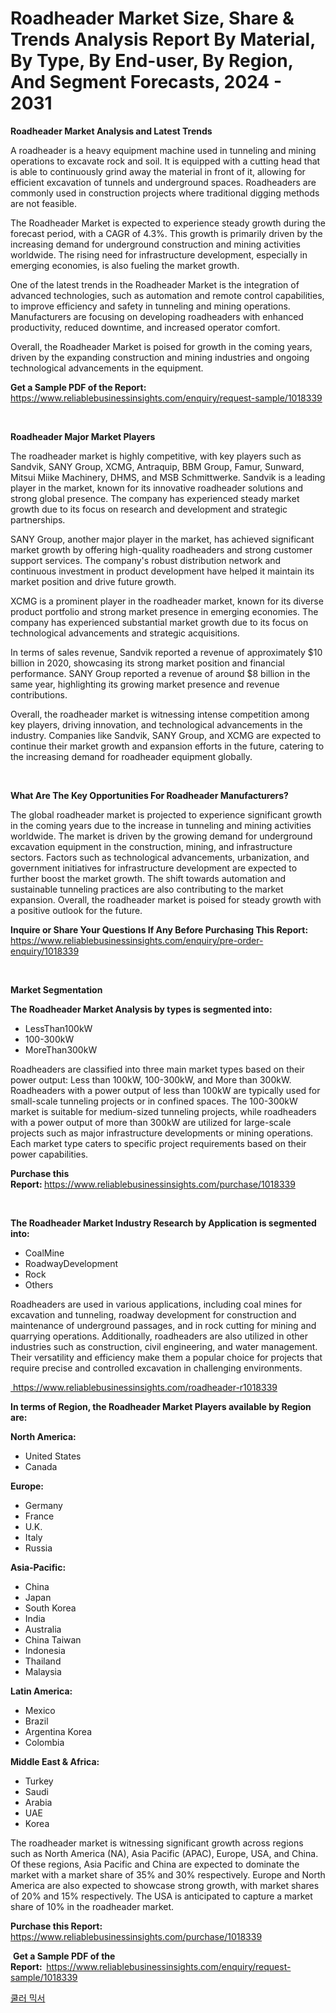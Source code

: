 <p><h1>Roadheader Market Size, Share & Trends Analysis Report By Material, By Type, By End-user, By Region, And Segment Forecasts, 2024 - 2031</h1></p><p><strong>Roadheader Market Analysis and Latest Trends</strong></p>
<p><p>A roadheader is a heavy equipment machine used in tunneling and mining operations to excavate rock and soil. It is equipped with a cutting head that is able to continuously grind away the material in front of it, allowing for efficient excavation of tunnels and underground spaces. Roadheaders are commonly used in construction projects where traditional digging methods are not feasible.</p><p>The Roadheader Market is expected to experience steady growth during the forecast period, with a CAGR of 4.3%. This growth is primarily driven by the increasing demand for underground construction and mining activities worldwide. The rising need for infrastructure development, especially in emerging economies, is also fueling the market growth.</p><p>One of the latest trends in the Roadheader Market is the integration of advanced technologies, such as automation and remote control capabilities, to improve efficiency and safety in tunneling and mining operations. Manufacturers are focusing on developing roadheaders with enhanced productivity, reduced downtime, and increased operator comfort.</p><p>Overall, the Roadheader Market is poised for growth in the coming years, driven by the expanding construction and mining industries and ongoing technological advancements in the equipment.</p></p>
<p><strong>Get a Sample PDF of the Report:&nbsp;</strong> <a href="https://www.reliablebusinessinsights.com/enquiry/request-sample/1018339">https://www.reliablebusinessinsights.com/enquiry/request-sample/1018339</a></p>
<p>&nbsp;</p>
<p><strong>Roadheader Major Market Players</strong></p>
<p><p>The roadheader market is highly competitive, with key players such as Sandvik, SANY Group, XCMG, Antraquip, BBM Group, Famur, Sunward, Mitsui Miike Machinery, DHMS, and MSB Schmittwerke. Sandvik is a leading player in the market, known for its innovative roadheader solutions and strong global presence. The company has experienced steady market growth due to its focus on research and development and strategic partnerships.</p><p>SANY Group, another major player in the market, has achieved significant market growth by offering high-quality roadheaders and strong customer support services. The company's robust distribution network and continuous investment in product development have helped it maintain its market position and drive future growth.</p><p>XCMG is a prominent player in the roadheader market, known for its diverse product portfolio and strong market presence in emerging economies. The company has experienced substantial market growth due to its focus on technological advancements and strategic acquisitions.</p><p>In terms of sales revenue, Sandvik reported a revenue of approximately $10 billion in 2020, showcasing its strong market position and financial performance. SANY Group reported a revenue of around $8 billion in the same year, highlighting its growing market presence and revenue contributions.</p><p>Overall, the roadheader market is witnessing intense competition among key players, driving innovation, and technological advancements in the industry. Companies like Sandvik, SANY Group, and XCMG are expected to continue their market growth and expansion efforts in the future, catering to the increasing demand for roadheader equipment globally.</p></p>
<p>&nbsp;</p>
<p><strong>What Are The Key Opportunities For Roadheader Manufacturers?</strong></p>
<p><p>The global roadheader market is projected to experience significant growth in the coming years due to the increase in tunneling and mining activities worldwide. The market is driven by the growing demand for underground excavation equipment in the construction, mining, and infrastructure sectors. Factors such as technological advancements, urbanization, and government initiatives for infrastructure development are expected to further boost the market growth. The shift towards automation and sustainable tunneling practices are also contributing to the market expansion. Overall, the roadheader market is poised for steady growth with a positive outlook for the future.</p></p>
<p><strong>Inquire or Share Your Questions If Any Before Purchasing This Report:</strong> <a href="https://www.reliablebusinessinsights.com/enquiry/pre-order-enquiry/1018339">https://www.reliablebusinessinsights.com/enquiry/pre-order-enquiry/1018339</a></p>
<p>&nbsp;</p>
<p><strong>Market Segmentation</strong></p>
<p><strong>The Roadheader Market Analysis by types is segmented into:</strong></p>
<p><ul><li>LessThan100kW</li><li>100-300kW</li><li>MoreThan300kW</li></ul></p>
<p><p>Roadheaders are classified into three main market types based on their power output: Less than 100kW, 100-300kW, and More than 300kW. Roadheaders with a power output of less than 100kW are typically used for small-scale tunneling projects or in confined spaces. The 100-300kW market is suitable for medium-sized tunneling projects, while roadheaders with a power output of more than 300kW are utilized for large-scale projects such as major infrastructure developments or mining operations. Each market type caters to specific project requirements based on their power capabilities.</p></p>
<p><strong>Purchase this Report:&nbsp;</strong><a href="https://www.reliablebusinessinsights.com/purchase/1018339">https://www.reliablebusinessinsights.com/purchase/1018339</a></p>
<p>&nbsp;</p>
<p><strong>The Roadheader Market Industry Research by Application is segmented into:</strong></p>
<p><ul><li>CoalMine</li><li>RoadwayDevelopment</li><li>Rock</li><li>Others</li></ul></p>
<p><p>Roadheaders are used in various applications, including coal mines for excavation and tunneling, roadway development for construction and maintenance of underground passages, and in rock cutting for mining and quarrying operations. Additionally, roadheaders are also utilized in other industries such as construction, civil engineering, and water management. Their versatility and efficiency make them a popular choice for projects that require precise and controlled excavation in challenging environments.</p></p>
<p><a href="https://www.reliablebusinessinsights.com/roadheader-r1018339">&nbsp;https://www.reliablebusinessinsights.com/roadheader-r1018339</a></p>
<p><strong>In terms of Region, the Roadheader Market Players available by Region are:</strong></p>
<p>
    <p> <strong> North America: </strong>
        <ul>
            <li>United States</li>
            <li>Canada</li>
        </ul>
        </p> 
    <p> <strong> Europe: </strong>
        <ul>
            <li>Germany</li>
            <li>France</li>
            <li>U.K.</li>
            <li>Italy</li>
            <li>Russia</li>
        </ul>
        </p> 
    <p> <strong> Asia-Pacific: </strong>
        <ul>
            <li>China</li>
            <li>Japan</li>
            <li>South Korea</li>
            <li>India</li>
            <li>Australia</li>
            <li>China Taiwan</li>
            <li>Indonesia</li>
            <li>Thailand</li>
            <li>Malaysia</li>
        </ul>
        </p> 
    <p> <strong> Latin America: </strong>
        <ul>
            <li>Mexico</li>
            <li>Brazil</li>
            <li>Argentina Korea</li>
            <li>Colombia</li>
        </ul>
        </p> 
    <p> <strong> Middle East & Africa: </strong>
        <ul>
            <li>Turkey</li>
            <li>Saudi</li>
            <li>Arabia</li>
            <li>UAE</li>
            <li>Korea</li>
        </ul>
    </p>
    </p>
<p><p>The roadheader market is witnessing significant growth across regions such as North America (NA), Asia Pacific (APAC), Europe, USA, and China. Of these regions, Asia Pacific and China are expected to dominate the market with a market share of 35% and 30% respectively. Europe and North America are also expected to showcase strong growth, with market shares of 20% and 15% respectively. The USA is anticipated to capture a market share of 10% in the roadheader market.</p></p>
<p><strong>Purchase this Report: </strong><a href="https://www.reliablebusinessinsights.com/purchase/1018339">https://www.reliablebusinessinsights.com/purchase/1018339</a></p>
<p>&nbsp;<strong>Get a Sample PDF of the Report:&nbsp;&nbsp;</strong><a href="https://www.reliablebusinessinsights.com/enquiry/request-sample/1018339">https://www.reliablebusinessinsights.com/enquiry/request-sample/1018339</a></p>
<p><strong></strong></p>
<p><p><a href="https://github.com/rick7624/Market-Research-Report-List-2/blob/main/8606253171048.md">쿨러 믹서</a></p></p>